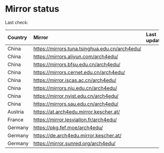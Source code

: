 <script src="./time.js"></script>
# Mirror status
Last check: <script type="text/javascript">localize(1724188822.959487);</script>

|Country|Mirror|Last update|
|:------|:-----|:----------|
|China|https://mirrors.tuna.tsinghua.edu.cn/arch4edu/|<script type="text/javascript">localize(1724136060);</script>|
|China|https://mirrors.aliyun.com/arch4edu/|<script type="text/javascript">localize(1724136060);</script>|
|China|https://mirrors.bfsu.edu.cn/arch4edu/|<script type="text/javascript">localize(1724136060);</script>|
|China|https://mirrors.cernet.edu.cn/arch4edu/|<script type="text/javascript">localize(1724136060);</script>|
|China|https://mirror.iscas.ac.cn/arch4edu/|<script type="text/javascript">localize(1724136060);</script>|
|China|https://mirrors.nju.edu.cn/arch4edu/|<script type="text/javascript">localize(1724092759);</script>|
|China|https://mirror.nyist.edu.cn/arch4edu/|<script type="text/javascript">localize(1724136060);</script>|
|China|https://mirrors.sau.edu.cn/arch4edu/|<script type="text/javascript">localize(1724136060);</script>|
|Austria|https://at.arch4edu.mirror.kescher.at/|<script type="text/javascript">localize(1724136060);</script>|
|France|https://mirror.lesviallon.fr/arch4edu/|<script type="text/javascript">localize(1724136060);</script>|
|Germany|https://pkg.fef.moe/arch4edu/|<script type="text/javascript">localize(1724136060);</script>|
|Germany|https://de.arch4edu.mirror.kescher.at/|<script type="text/javascript">localize(1724136060);</script>|
|Germany|https://mirror.sunred.org/arch4edu/|<script type="text/javascript">localize(1724136060);</script>|

<script src="./tablefilter/tablefilter.js"></script>
<script src="./table.js"></script>